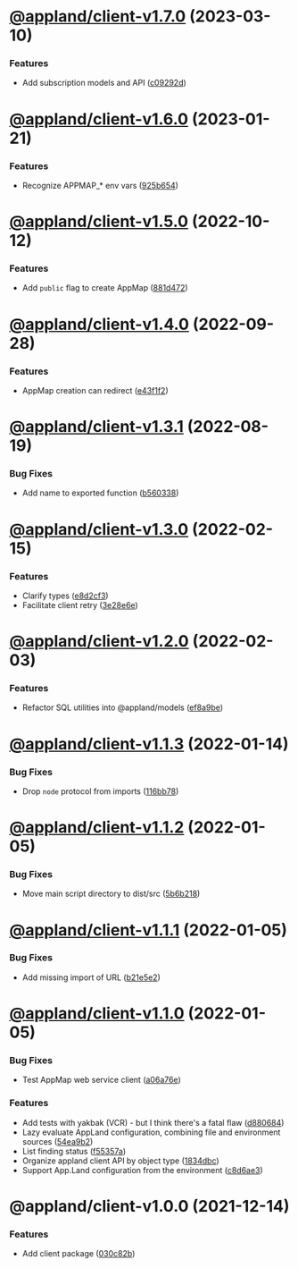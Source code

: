# [@appland/client-v1.7.0](https://github.com/getappmap/appmap-js/compare/@appland/client-v1.6.0...@appland/client-v1.7.0) (2023-03-10)


### Features

* Add subscription models and API ([c09292d](https://github.com/getappmap/appmap-js/commit/c09292d6c1370986fd6a3e4f619f9fa6299cb842))

# [@appland/client-v1.6.0](https://github.com/getappmap/appmap-js/compare/@appland/client-v1.5.0...@appland/client-v1.6.0) (2023-01-21)


### Features

* Recognize APPMAP_* env vars ([925b654](https://github.com/getappmap/appmap-js/commit/925b654ab9e4d54422037ac2f353efb933bc8bc0))

# [@appland/client-v1.5.0](https://github.com/getappmap/appmap-js/compare/@appland/client-v1.4.0...@appland/client-v1.5.0) (2022-10-12)


### Features

* Add `public` flag to create AppMap ([881d472](https://github.com/getappmap/appmap-js/commit/881d472d11f077f057745ef8ffaf9566370c1858))

# [@appland/client-v1.4.0](https://github.com/getappmap/appmap-js/compare/@appland/client-v1.3.1...@appland/client-v1.4.0) (2022-09-28)


### Features

* AppMap creation can redirect ([e43f1f2](https://github.com/getappmap/appmap-js/commit/e43f1f219309c2b5a55529254cdeaba3aff68637))

# [@appland/client-v1.3.1](https://github.com/getappmap/appmap-js/compare/@appland/client-v1.3.0...@appland/client-v1.3.1) (2022-08-19)

### Bug Fixes

- Add name to exported function
  ([b560338](https://github.com/getappmap/appmap-js/commit/b5603388dcbf30dc8d465d6a296bdf9882fbd524))

# [@appland/client-v1.3.0](https://github.com/getappmap/appmap-js/compare/@appland/client-v1.2.0...@appland/client-v1.3.0) (2022-02-15)

### Features

- Clarify types
  ([e8d2cf3](https://github.com/getappmap/appmap-js/commit/e8d2cf37018796544de67bf66257993901c5dafa))
- Facilitate client retry
  ([3e28e6e](https://github.com/getappmap/appmap-js/commit/3e28e6ee83f630fb8500730b0dfd36e4ca8e1087))

# [@appland/client-v1.2.0](https://github.com/getappmap/appmap-js/compare/@appland/client-v1.1.3...@appland/client-v1.2.0) (2022-02-03)

### Features

- Refactor SQL utilities into @appland/models
  ([ef8a9be](https://github.com/getappmap/appmap-js/commit/ef8a9bebb08f08959272af24f8a8069514107681))

# [@appland/client-v1.1.3](https://github.com/getappmap/appmap-js/compare/@appland/client-v1.1.2...@appland/client-v1.1.3) (2022-01-14)

### Bug Fixes

- Drop `node` protocol from imports
  ([116bb78](https://github.com/getappmap/appmap-js/commit/116bb7845a811703af639a1d5d0b6c6d0a336284))

# [@appland/client-v1.1.2](https://github.com/getappmap/appmap-js/compare/@appland/client-v1.1.1...@appland/client-v1.1.2) (2022-01-05)

### Bug Fixes

- Move main script directory to dist/src
  ([5b6b218](https://github.com/getappmap/appmap-js/commit/5b6b21855a65e332af66b824d48787a4fe715df0))

# [@appland/client-v1.1.1](https://github.com/getappmap/appmap-js/compare/@appland/client-v1.1.0...@appland/client-v1.1.1) (2022-01-05)

### Bug Fixes

- Add missing import of URL
  ([b21e5e2](https://github.com/getappmap/appmap-js/commit/b21e5e280977db5ca7ae585696564669443e120e))

# [@appland/client-v1.1.0](https://github.com/getappmap/appmap-js/compare/@appland/client-v1.0.0...@appland/client-v1.1.0) (2022-01-05)

### Bug Fixes

- Test AppMap web service client
  ([a06a76e](https://github.com/getappmap/appmap-js/commit/a06a76ec4cc9bba84a3f5f5c2201438b443811a3))

### Features

- Add tests with yakbak (VCR) - but I think there's a fatal flaw
  ([d880684](https://github.com/getappmap/appmap-js/commit/d88068413160d98bf50ad433ec4f86b990806487))
- Lazy evaluate AppLand configuration, combining file and environment sources
  ([54ea9b2](https://github.com/getappmap/appmap-js/commit/54ea9b28ba2bf8c6ef30720fdf864a3fa7463f2f))
- List finding status
  ([f55357a](https://github.com/getappmap/appmap-js/commit/f55357a70f1b45e4443c171568c2a65fd77cd9c3))
- Organize appland client API by object type
  ([1834dbc](https://github.com/getappmap/appmap-js/commit/1834dbc0c4743400a71f7fb6a76890dc209b677f))
- Support App.Land configuration from the environment
  ([c8d6ae3](https://github.com/getappmap/appmap-js/commit/c8d6ae3c009f14eb7a354416629e1bc4727f266d))

# @appland/client-v1.0.0 (2021-12-14)

### Features

- Add client package
  ([030c82b](https://github.com/getappmap/appmap-js/commit/030c82b2b8aca22dc7c320a4e6ac430e5674fa3c))
